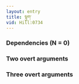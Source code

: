```yaml
---
layout: entry
title: སྟུག་
vid: Hill:0734
---
```

### Dependencies (N = 0)


### Two overt arguments


### Three overt arguments
